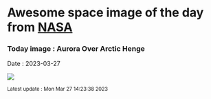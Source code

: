 
# Awesome space image of the day from [NASA](https://api.nasa.gov/)

### Today image : Aurora Over Arctic Henge
Date : 2023-03-27

![](https://apod.nasa.gov/apod/image/2303/ArcticHenge_Letelier_960.jpg)

<small>Latest update : Mon Mar 27 14:23:38 2023</small>
        
